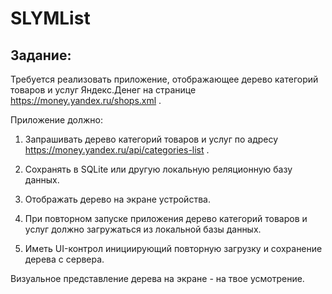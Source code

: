 # SLYMList
Задание:
-------------

Требуется реализовать приложение, отображающее дерево категорий товаров и услуг Яндекс.Денег на странице https://money.yandex.ru/shops.xml .

Приложение должно:

1. Запрашивать дерево категорий товаров и услуг по адресу
https://money.yandex.ru/api/categories-list .

2. Сохранять в SQLite или другую локальную реляционную базу данных.
3. Отображать дерево на экране устройства.
4. При повторном запуске приложения дерево категорий товаров и услуг должно загружаться из локальной базы данных.
5. Иметь UI-контрол инициирующий повторную загрузку и сохранение дерева с сервера.

Визуальное представление дерева на экране - на твое усмотрение.
